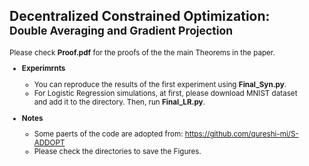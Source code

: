 ## Decentralized Constrained Optimization: <br> <small> **Double Averaging and Gradient Projection** 

Please check **Proof.pdf** for the proofs of the the main Theorems in the paper. 

* **Experimrnts**
  *  You can reproduce the results of the first experiment using **Final_Syn.py**. 
  *  For Logistic Regression simulations, at first, please download MNIST dataset <br> and add it to the directory. Then, run **Final_LR.py**.


* **Notes**
  * Some paerts of the code are adopted from: https://github.com/qureshi-mi/S-ADDOPT
  * Please check the directories to save the Figures.

